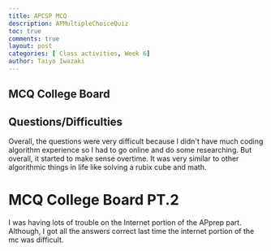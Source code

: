 ```yaml
---
title: APCSP MCQ
description: APMultipleChoiceQuiz
toc: true
comments: true
layout: post
categories: [ Class activities, Week 6]
author: Taiyo Iwazaki
---
```


## MCQ College Board

## Questions/Difficulties
Overall, the questions were very difficult because I didn't have much coding algorithm experience so I had to go online and do some researching. But overall, it started to make sense overtime. It was very similar to other algorithmic things in life like solving a rubix cube and math.

# MCQ College Board PT.2
I was having lots of trouble on the Internet portion of the APprep part. Although, I got all the answers correct last time the internet portion of the mc was difficult.

